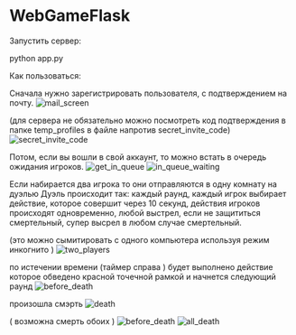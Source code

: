 # WebGameFlask

Запустить сервер:

python app.py

Как пользоваться:

Сначала нужно зарегистрировать пользователя, с подтверждением на почту. 
![mail_screen](https://github.com/SlippySleppers/WebGameFlask/raw/dev/readme_pictures/mail_screen.png)

(для сервера не обязательно можно посмотреть код подтверждения в папке temp_profiles в файле напротив secret_invite_code)
![secret_invite_code](https://github.com/SlippySleppers/WebGameFlask/raw/dev/readme_pictures/secret_invite_code.png)


Потом, если вы вошли в свой аккаунт, то можно встать в очередь ожидания игроков. 
![get_in_queue](https://github.com/SlippySleppers/WebGameFlask/raw/dev/readme_pictures/get_in_queue.png)
![in_queue_waiting](https://github.com/SlippySleppers/WebGameFlask/raw/dev/readme_pictures/in_queue_waiting.png)

Если набирается два игрока то они отправляются в одну комнату на дуэлью Дуэль происходит так: каждый раунд, каждый игрок выбирает действие, которое совершит через 10 секунд, действия игроков происходят одновременно, любой выстрел, если не защититься смертельный, супер высрел в любом случае смертельный.

(это можно сымитировать с одного компьютера используя режим инкогнито )
![two_players](https://github.com/SlippySleppers/WebGameFlask/raw/dev/readme_pictures/two_players.png)

по истечении времени (таймер справа ) будет выполнено действие которое обведено красной точечной рамкой и начнется следующий раунд
![before_death](https://github.com/SlippySleppers/WebGameFlask/raw/dev/readme_pictures/before_death.png)

произошла смэрть
![death](https://github.com/SlippySleppers/WebGameFlask/raw/dev/readme_pictures/death.png)

( возможна смерть обоих )
![before_death](https://github.com/SlippySleppers/WebGameFlask/raw/dev/readme_pictures/before_death.png)
![all_death](https://github.com/SlippySleppers/WebGameFlask/raw/dev/readme_pictures/all_death.png)
